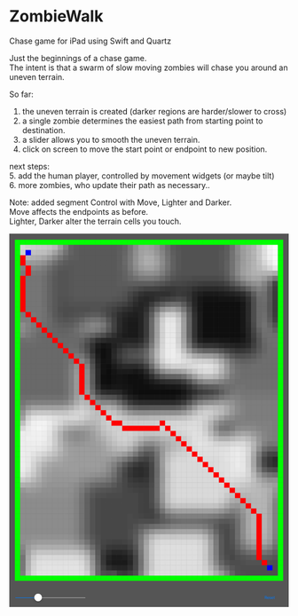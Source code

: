 # ZombieWalk
Chase game for iPad using Swift and Quartz

Just the beginnings of a chase game.\
The intent is that a swarm of slow moving zombies will chase you around an uneven terrain.

So far:
1. the uneven terrain is created (darker regions are harder/slower to cross)
2. a single zombie determines the easiest path from starting point to destination.
3. a slider allows you to smooth the uneven terrain.
4. click on screen to move the start point or endpoint to new position.

next steps:\
5. add the human player, controlled by movement widgets (or maybe tilt)\
6. more zombies,  who update their path as necessary..

Note: added segment Control with Move, Lighter and Darker.\
Move affects the endpoints as before.\
Lighter, Darker alter the terrain cells you touch.

![Screenshot](screenshot.png)

